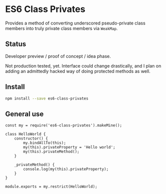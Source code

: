 # ES6 Class Privates

Provides a method of converting underscored pseudo-private class members into
truly private class members via `WeakMap`.


## Status

Developer preview / proof of concept / idea phase.

Not production tested, yet.  Interface could change drastically, and I plan on
adding an admittedly hacked way of doing protected methods as well.


## Install

```sh
npm install --save es6-class-privates
```

## General use

```
const my = require('es6-class-privates').makeMine();

class HelloWorld {
	constructor() {
		my.bindAllTo(this);
		my(this).privateProperty = 'Hello world';
		my(this).privateMethod();
	}

	_privateMethod() {
		console.log(my(this).privateProperty);
	}
}

module.exports = my.restrict(HelloWorld);
```

